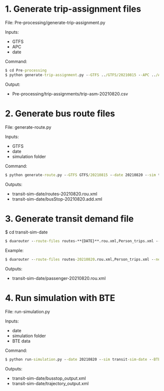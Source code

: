 
# 1. Generate trip-assignment files
File: Pre-processing/generate-trip-assignment.py

Inputs: 
* GTFS
* APC
* date

Command:

```bat
$ cd Pre-processing
$ python generate-trip-assignment.py --GTFS ../GTFS/20210815 --APC ../APC/202108.parquet --date 20210820
```

Output:
* Pre-processing/trip-assignments/trip-asm-20210820.csv

# 2. Generate bus route files
File: generate-route.py

Inputs:
* GTFS
* date
* simulation folder

Command:
```bat
$ python generate-route.py --GTFS GTFS/20210815 --date 20210820 --sim transit-sim-date
```

Outputs:
* transit-sim-date/routes-20210820.rou.xml
* transit-sim-date/busStop-20210820.add.xml

# 3. Generate transit demand file
$ cd transit-sim-date

```bat
$ duarouter --route-files routes-**{DATE}**.rou.xml,Person_trips.xml --net-file Chattanooga_SUMO_Network.net.xml --unsorted-input --additional-files busStop-**{DATE}**.add.xml,parking.add.xml  --output-file passenger-**{DATE}**.rou.xml --ignore-errors
```


Example:
```bat
$ duarouter --route-files routes-20210820.rou.xml,Person_trips.xml --net-file Chattanooga_SUMO_Network.net.xml --unsorted-input --additional-files busStop-20210820.add.xml,parking.add.xml  --output-file passenger-20210820.rou.xml --ignore-errors
```

Outputs:
* transit-sim-date/passenger-20210820.rou.xml

# 4. Run simulation with BTE
File: run-simulation.py

Inputs:
* date
* simulation folder
* BTE data

Command:
```bat
$ python run-simulation.py --date 20210820 --sim transit-sim-date --BTE_data BTE/edge_speed_by_sim.pkl
```
Outputs:
* transit-sim-date/busstop_output.xml
* transit-sim-date/trajectory_output.xml

<!-- # 5. Postprocessing - from block-level to trip level
File: Post-processing/outputProcessing.py

Inputs:
* date - block 4 line 1

Outputs
* Post-processing/trip-level-output/busstop_info.csv
* Post-processing/trip-level-output/trajectory-{trip_id}.csv -->
